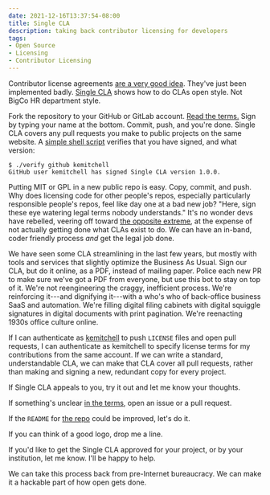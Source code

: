 ```yaml
---
date: 2021-12-16T13:37:54-08:00
title: Single CLA
description: taking back contributor licensing for developers
tags:
- Open Source
- Licensing
- Contributor Licensing
---
```


Contributor license agreements [are a very good idea](https://writing.kemitchell.com/2018/01/06/CLAs-Are-Not-a-Sham.html).  They've just been implemented badly.  [Single CLA](https://github.com/singlecla/singlecla) shows how to do CLAs open style.  Not BigCo HR department style.

Fork the repository to your GitHub or GitLab account.  [Read the terms.](https://github.com/singlecla/singlecla/blob/main/cla.md)  Sign by typing your name at the bottom.  Commit, push, and you're done.  Single CLA covers any pull requests you make to public projects on the same website.  A [simple shell script](https://github.com/singlecla/verify) verifies that you have signed, and what version:

```shellsession
$ ./verify github kemitchell
GitHub user kemitchell has signed Single CLA version 1.0.0.
```

Putting MIT or GPL in a new public repo is easy.  Copy, commit, and push.  Why does licensing code for other people's repos, especially particularly responsible people's repos, feel like day one at a bad new job?  "Here, sign these eye watering legal terms nobody understands."  It's no wonder devs have rebelled, veering off toward [the opposite extreme](https://writing.kemitchell.com/2021/07/02/DCO-Not-CLA.html), at the expense of not actually getting done what CLAs exist to do.  We can have an in-band, coder friendly process _and_ get the legal job done.

We have seen some CLA streamlining in the last few years, but mostly with tools and services that slightly optimize the Business As Usual.  Sign our CLA, but do it online, as a PDF, instead of mailing paper.  Police each new PR to make sure we've got a PDF from everyone, but use this bot to stay on top of it.  We're not reengineering the craggy, inefficient process.  We're reinforcing it---and dignifying it---with a who's who of back-office business SaaS and automation.  We're filling digital filing cabinets with digital squiggle signatures in digital documents with print pagination.  We're reenacting 1930s office culture online.

If I can authenticate as [kemitchell](https://github.com/kemitchell) to push `LICENSE` files and open pull requests, I can authenticate as kemitchell to specify license terms for my contributions from the same account.  If we can write a standard, understandable CLA, we can make that CLA cover all pull requests, rather than making and signing a new, redundant copy for every project.

If Single CLA appeals to you, try it out and let me know your thoughts.

If something's unclear [in the terms](https://github.com/singlecla/singlecla/blob/main/cla.md), open an issue or a pull request.

If the `README` for [the repo](https://github.com/singlecla/singlecla/blob/main/README.md) could be improved, let's do it.

If you can think of a good logo, drop me a line.

If you'd like to get the Single CLA approved for your project, or by your institution, let me know.  I'll be happy to help.

We can take this process back from pre-Internet bureaucracy.  We can make it a hackable part of how open gets done.

